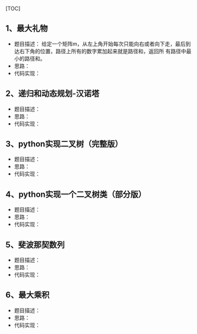 [TOC]
## 1、最大礼物
- 题目描述：
    给定一个矩阵m，从左上角开始每次只能向右或者向下走，最后到达右下角的位置，路径上所有的数字累加起来就是路径和，返回所     有路径中最小的路径和。
- 思路：
- 代码实现：

## 2、递归和动态规划-汉诺塔
- 题目描述：
- 思路：
- 代码实现：

## 3、python实现二叉树（完整版）
- 题目描述：
- 思路：
- 代码实现：

## 4、python实现一个二叉树类（部分版）
- 题目描述：
- 思路：
- 代码实现：

## 5、斐波那契数列
- 题目描述：
- 思路：
- 代码实现：

## 6、最大乘积
- 题目描述：
- 思路：
- 代码实现：
